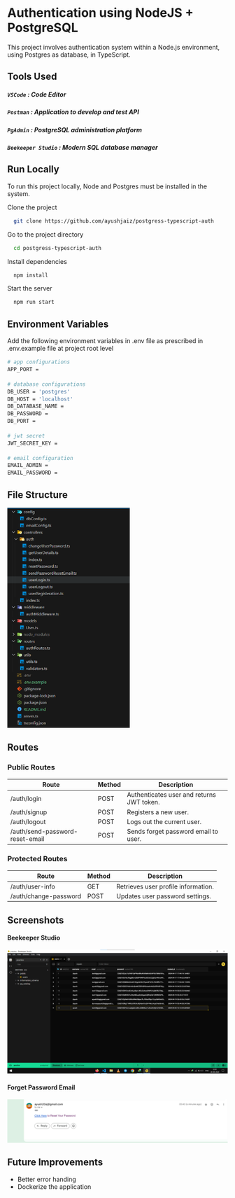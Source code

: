 
# Authentication using NodeJS + PostgreSQL

This project involves authentication system within a Node.js environment, using Postgres as database, in TypeScript.



## Tools Used

##### `VSCode` : Code Editor
##### `Postman` : Application to develop and test API
##### `PgAdmin` : PostgreSQL administration platform
##### `Beekeeper Studio` : Modern SQL database manager
## Run Locally

To run this project locally, Node and Postgres must be installed in the system.

Clone the project

```bash
  git clone https://github.com/ayushjaiz/postgress-typescript-auth
```

Go to the project directory

```bash
  cd postgress-typescript-auth
```

Install dependencies

```bash
  npm install
```

Start the server

```bash
  npm run start
```


## Environment Variables

Add the following environment variables in .env file as prescribed in .env.example file at project root level


```bash
# app configurations
APP_PORT = 

# database configurations
DB_USER = 'postgres'
DB_HOST = 'localhost'
DB_DATABASE_NAME = 
DB_PASSWORD = 
DB_PORT = 

# jwt secret
JWT_SECRET_KEY = 

# email configuration
EMAIL_ADMIN = 
EMAIL_PASSWORD = 
```
## File Structure

<img src="./readme-images/folder-structure.png" width="280">

## Routes

### Public Routes

| Route                          | Method | Description                              |
|--------------------------------|--------|------------------------------------------|
| /auth/login                    | POST   | Authenticates user and returns JWT token.|
| /auth/signup                   | POST   | Registers a new user.                    |
| /auth/logout                   | POST   | Logs out the current user.               |
| /auth/send-password-reset-email| POST   | Sends forget password email to user.     |

### Protected Routes

| Route                          | Method | Description                              |
|--------------------------------|--------|------------------------------------------|
| /auth/user-info                | GET    | Retrieves user profile information.      |
| /auth/change-password          | POST   | Updates user password settings.          |

## Screenshots

#### Beekeeper Studio

<img src="./readme-images/beekeeper-db.png" width="700">

#### Forget Password Email

<img src="./readme-images/forget-passowrd-email.png" width="700">




## Future Improvements

- Better error handing
- Dockerize the application